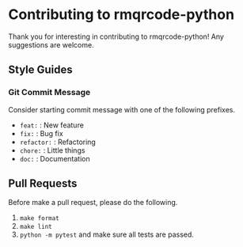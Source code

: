 # Contributing to rmqrcode-python
Thank you for interesting in contributing to rmqrcode-python! Any suggestions are welcome.

## Style Guides
### Git Commit Message
Consider starting commit message with one of the following prefixes.
- `feat:` : New feature
- `fix:` : Bug fix
- `refactor:` : Refactoring
- `chore:` : Little things
- `doc:` : Documentation

## Pull Requests
Before make a pull request, please do the following.
1. `make format`
2. `make lint`
3. `python -m pytest` and make sure all tests are passed.